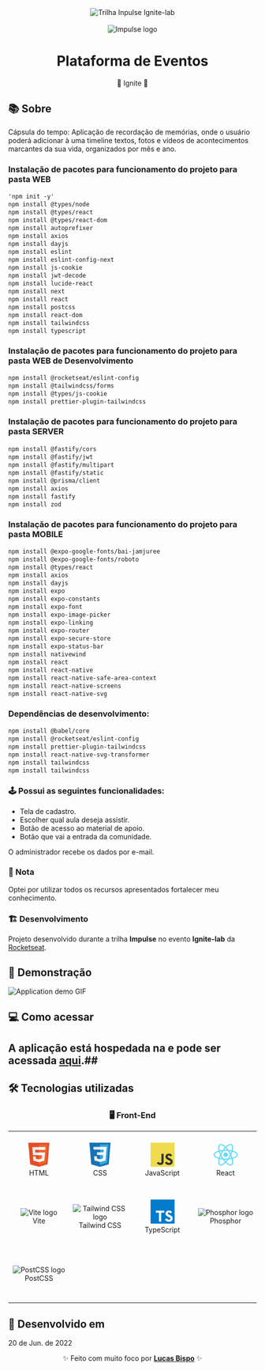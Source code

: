 <div align="center">
    <img alt="Trilha Inpulse Ignite-lab" src="https://github.com/Lucas-Bispo/Especializacao-react/assets/60610011/46b058b8-60bc-4d60-a185-172832f80204">
  </div>
  
  <br>
  
  <div align="center">
    <img alt="Impulse logo" src="https://camo.githubusercontent.com/fb3dfe80e0317c271f3d15312b212f6d475186903c40dbc0fb274de2656feab3/68747470733a2f2f676c6f62616c2d75706c6f6164732e776562666c6f772e636f6d2f3631643833613265626230616530316162393665383431612f3632346635303435326265656339616432363164636164385f6c6f676f2d696d70756c736f2d6e6c772e737667">
    <div>
      <h1>Plataforma de Eventos</h1>
      <span>🚀 Ignite 🚀</span>
    </div>
  </div>
  
  ## 📚 Sobre
  
  Cápsula do tempo: Aplicação de recordação de memórias, onde o usuário poderá adicionar à uma timeline textos, fotos e vídeos de acontecimentos marcantes da sua vida, organizados por mês e ano.
  
  ### Instalação de pacotes para funcionamento do projeto para pasta WEB 
    'npm init -y'
    npm install @types/node
    npm install @types/react
    npm install @types/react-dom
    npm install autoprefixer
    npm install axios
    npm install dayjs
    npm install eslint
    npm install eslint-config-next
    npm install js-cookie
    npm install jwt-decode
    npm install lucide-react
    npm install next
    npm install react
    npm install postcss
    npm install react-dom
    npm install tailwindcss
    npm install typescript

  ### Instalação de pacotes para funcionamento do projeto para pasta WEB de Desenvolvimento
    npm install @rocketseat/eslint-config
    npm install @tailwindcss/forms
    npm install @types/js-cookie
    npm install prettier-plugin-tailwindcss
  ### Instalação de pacotes para funcionamento do projeto para pasta SERVER
    npm install @fastify/cors
    npm install @fastify/jwt
    npm install @fastify/multipart
    npm install @fastify/static
    npm install @prisma/client
    npm install axios
    npm install fastify
    npm install zod
  
   ### Instalação de pacotes para funcionamento do projeto para pasta MOBILE
    npm install @expo-google-fonts/bai-jamjuree
    npm install @expo-google-fonts/roboto
    npm install @types/react
    npm install axios
    npm install dayjs
    npm install expo
    npm install expo-constants
    npm install expo-font
    npm install expo-image-picker
    npm install expo-linking
    npm install expo-router
    npm install expo-secure-store
    npm install expo-status-bar
    npm install nativewind
    npm install react
    npm install react-native
    npm install react-native-safe-area-context
    npm install react-native-screens
    npm install react-native-svg
       
   ### Dependências de desenvolvimento:
    npm install @babel/core
    npm install @rocketseat/eslint-config
    npm install prettier-plugin-tailwindcss
    npm install react-native-svg-transformer
    npm install tailwindcss
    npm install tailwindcss





  ### 🕹️ Possui as seguintes funcionalidades:
  
  - Tela de cadastro.
  - Escolher qual aula deseja assistir.
  - Botão de acesso ao material de apoio.
  - Botão que vai a entrada da comunidade.
  
  O administrador recebe os dados por e-mail.
  
  ### 📝 Nota
  
  Optei por utilizar todos os recursos apresentados fortalecer meu conhecimento.
  
  ### 🏗️ Desenvolvimento
  
  Projeto desenvolvido durante a trilha **Impulse** no evento **Ignite-lab** da [Rocketseat](https://www.rocketseat.com.br/).
  
  ## 🔎 Demonstração
  
  <img alt="Application demo GIF" src=".github/ignite.gif">
  
  ## 💻 Como acessar
  
 ## A aplicação está hospedada na  e pode ser acessada [aqui](https://event-plataform-q0tmdoufb-lucas-bispo.vercel.app).##
  
  ## 🛠️ Tecnologias utilizadas
  
  <h3 align="center">🖥️ Front-End</h3>
  
  <table align="center">
    <tbody>
      <tr>
        <td align="center" height="110" width="140">
          <img alt="HTML5 logo" src="https://raw.githubusercontent.com/devicons/devicon/master/icons/html5/html5-original.svg" title="HTML5" width="50" />
          <br>
          <span>HTML</span>
        </td>
        <td align="center" height="110" width="140">
          <img alt="CSS3 logo" src="https://raw.githubusercontent.com/devicons/devicon/master/icons/css3/css3-original.svg" title="CSS3" width="50" />
          <br>
          <span>CSS</span>
        </td>
        <td align="center" height="110" width="140">
          <img alt="JavaScript logo" src="https://raw.githubusercontent.com/devicons/devicon/master/icons/javascript/javascript-original.svg" title="JavaScript" width="50" />
          <br>
          <span>JavaScript</span>
        </td>
        <td align="center" height="110" width="140">
          <img alt="React logo" src="https://raw.githubusercontent.com/devicons/devicon/master/icons/react/react-original.svg" title="React" width="50" />
          <br>
          <span>React</span>
        </td>
      </tr>
      <tr>
        <td align="center" height="110" width="140">
          <img alt="Vite logo" src="https://seeklogo.com/images/V/vite-logo-BFD4283991-seeklogo.com.png" title="Vite" width="50" />
          <br>
          <span>Vite</span>
        </td>
        <td align="center" height="110" width="140">
          <img alt="Tailwind CSS logo" src="https://upload.wikimedia.org/wikipedia/commons/thumb/d/d5/Tailwind_CSS_Logo.svg/480px-Tailwind_CSS_Logo.svg.png" title="Tailwind CSS" width="50" />
          <br>
          <span>Tailwind CSS</span>
        </td>
        <td align="center" height="110" width="140">
          <img alt="TypeScript logo" src="https://raw.githubusercontent.com/devicons/devicon/master/icons/typescript/typescript-original.svg" title="TypeScript" width="50" />
          <br>
          <span>TypeScript</span>
        </td>
        <td align="center" height="110" width="140">
          <img alt="Phosphor logo" src="https://raw.githubusercontent.com/phosphor-icons/phosphor-react/HEAD/meta/phosphor-mark-tight-yellow.png" title="Phosphor" width="50" />
          <br>
          <span>Phosphor</span>
        </td>
      </tr>
      <tr>
        <td align="center" height="110" width="140">
          <img alt="PostCSS logo" src="https://upload.wikimedia.org/wikipedia/commons/thumb/b/bc/PostCSS_Logo.svg/790px-PostCSS_Logo.svg.png" title="PostCSS" width="50" />
          <br>
          <span>PostCSS</span>
        </td>
      </tr>
    </tbody>
  </table>
  
  
  
  
  
  ## 🚀 Desenvolvido em
  
  20 de Jun. de 2022
  
  <p align="center">✨ Feito com muito foco por <a href="https://github.com/Lucas-Bispo"><strong>Lucas Bispo</strong></a> ✨</p>
  